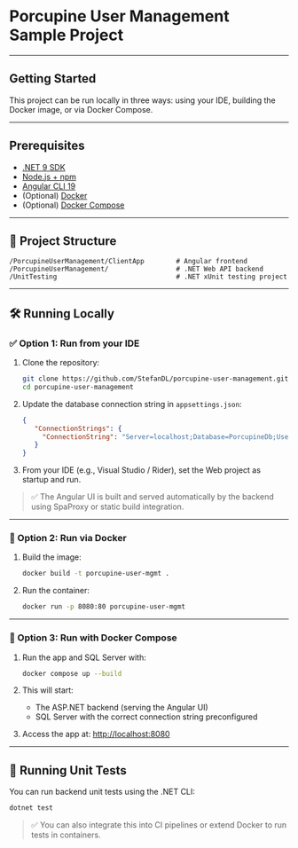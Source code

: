 # Porcupine User Management Sample Project

---

## Getting Started

This project can be run locally in three ways: using your IDE, building the Docker image, or via Docker Compose.

---

## Prerequisites

- [.NET 9 SDK](https://dotnet.microsoft.com/en-us/download)
- [Node.js + npm](https://nodejs.org/)
- [Angular CLI 19](https://angular.dev/tools/cli)
- (Optional) [Docker](https://www.docker.com/)
- (Optional) [Docker Compose](https://docs.docker.com/compose/)

---

## 🧩 Project Structure

```
/PorcupineUserManagement/ClientApp        # Angular frontend
/PorcupineUserManagement/                 # .NET Web API backend
/UnitTesting                              # .NET xUnit testing project
```
---

## 🛠️ Running Locally

### ✅ Option 1: Run from your IDE

1. Clone the repository:

   ```bash
   git clone https://github.com/StefanDL/porcupine-user-management.git
   cd porcupine-user-management
   ```

2. Update the database connection string in `appsettings.json`:

   ```json
   {
      "ConnectionStrings": {
        "ConnectionString": "Server=localhost;Database=PorcupineDb;User Id=sa;Password=Your_password123;"
      }
   }
   ```

3. From your IDE (e.g., Visual Studio / Rider), set the Web project as startup and run.

> ✅ The Angular UI is built and served automatically by the backend using SpaProxy or static build integration.

---

### 🐳 Option 2: Run via Docker

1. Build the image:

   ```bash
   docker build -t porcupine-user-mgmt .
   ```

2. Run the container:

   ```bash
   docker run -p 8080:80 porcupine-user-mgmt
   ```

---

### 🐙 Option 3: Run with Docker Compose

1. Run the app and SQL Server with:

   ```bash
   docker compose up --build
   ```

2. This will start:
    - The ASP.NET backend (serving the Angular UI)
    - SQL Server with the correct connection string preconfigured

3. Access the app at: [http://localhost:8080](http://localhost:8080)

---

## 🧪 Running Unit Tests

You can run backend unit tests using the .NET CLI:

```bash
dotnet test
```

> ✅ You can also integrate this into CI pipelines or extend Docker to run tests in containers.

